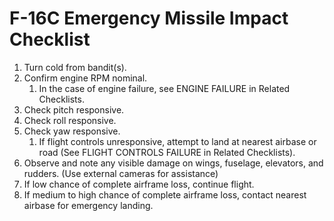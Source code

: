 # F-16C Emergency Missile Impact Checklist

1. Turn cold from bandit(s).
2. Confirm engine RPM nominal.
   1. In the case of engine failure, see ENGINE FAILURE in Related Checklists.
3. Check pitch responsive.
4. Check roll responsive.
5. Check yaw responsive.
   1. If flight controls unresponsive, attempt to land at nearest airbase or road (See FLIGHT CONTROLS FAILURE in Related Checklists).
6. Observe and note any visible damage on wings, fuselage, elevators, and rudders. (Use external cameras for assistance)
7. If low chance of complete airframe loss, continue flight.
8. If medium to high chance of complete airframe loss, contact nearest airbase for emergency landing.

